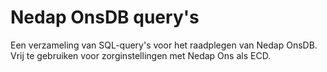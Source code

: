 # Nedap OnsDB query's

Een verzameling van SQL-query's voor het raadplegen van Nedap OnsDB. Vrij te gebruiken voor zorginstellingen met Nedap Ons als ECD. 
